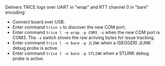 
Delivers TRICE logs over UART in "wrap" and RTT channel 0 in "bare" encoding:

- Connect board over USB.
- Enter command `trice s` to discover the new COM port.
- Enter command `trice l -e wrap -p COM3 -s` when the new COM port is COM3. The `-s` switch shows the raw arriving bytes for issue tracking.
- Enter command `trice l -e bare -p JLINK` when a (SEGGER) JLINK debug probe is active.
- Enter command `trice l -e bare -p STLINK` when a STLINK debug probe is active.
